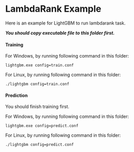 LambdaRank Example
==================

Here is an example for LightGBM to run lambdarank task.

***You should copy executable file to this folder first.***

#### Training

For Windows, by running following command in this folder:

```
lightgbm.exe config=train.conf
```

For Linux, by running following command in this folder:

```
./lightgbm config=train.conf
```

#### Prediction

You should finish training first.

For Windows, by running following command in this folder:

```
lightgbm.exe config=predict.conf
```

For Linux, by running following command in this folder:

```
./lightgbm config=predict.conf
```
